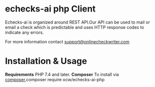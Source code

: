 # echecks-ai php Client

Echecks-ai is organized around REST API.Our API can be used to mail or email a check which is predictable and uses HTTP response codes to indicate any errors.

For more information contact support@onlinecheckwriter.com

# Installation & Usage
**Requirements**
PHP 7.4 and later.
**Composer**
To install via [composer](https://getcomposer.org/),composer require ocw/echecks-ai-php
